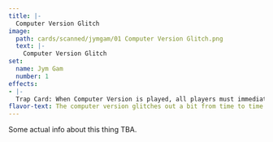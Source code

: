 ```yaml
---
title: |-
  Computer Version Glitch
image: 
  path: cards/scanned/jymgam/01 Computer Version Glitch.png
  text: |-
    Computer Version Glitch
set:
  name: Jym Gam
  number: 1
effects: 
- |-
  Trap Card: When Computer Version is played, all players must immediately play all their basic cards.
flavor-text: The computer version glitches out a bit from time to time.
---
```

Some actual info about this thing TBA.
